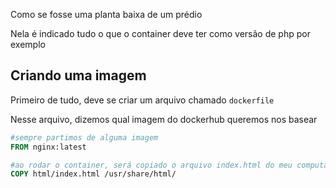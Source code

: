 
Como se fosse uma planta baixa de um prédio 

Nela é indicado tudo o que o container deve ter como versão de php por exemplo

## Criando uma imagem

Primeiro de tudo, deve se criar um arquivo chamado `dockerfile` 

Nesse arquivo, dizemos qual imagem do dockerhub queremos nos basear

``` dockerfile
#sempre partimos de alguma imagem
FROM nginx:latest

#ao rodar o container, será copiado o arquivo index.html do meu computador para a pasta html do container
COPY html/index.html /usr/share/html/

```
